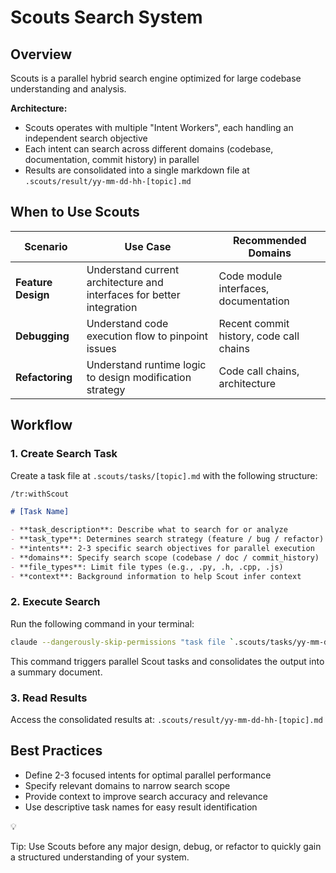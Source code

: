 # Scouts Search System

## Overview

Scouts is a parallel hybrid search engine optimized for large codebase understanding and analysis.

**Architecture:**

- Scouts operates with multiple "Intent Workers", each handling an independent search objective
- Each intent can search across different domains (codebase, documentation, commit history) in parallel
- Results are consolidated into a single markdown file at `.scouts/result/yy-mm-dd-hh-[topic].md`

## When to Use Scouts

| Scenario | Use Case | Recommended Domains |
| --- | --- | --- |
| **Feature Design** | Understand current architecture and interfaces for better integration | Code module interfaces, documentation |
| **Debugging** | Understand code execution flow to pinpoint issues | Recent commit history, code call chains |
| **Refactoring** | Understand runtime logic to design modification strategy | Code call chains, architecture |

## Workflow

### 1. Create Search Task

Create a task file at `.scouts/tasks/[topic].md` with the following structure:

```markdown
/tr:withScout

# [Task Name]

- **task_description**: Describe what to search for or analyze
- **task_type**: Determines search strategy (feature / bug / refactor)
- **intents**: 2-3 specific search objectives for parallel execution
- **domains**: Specify search scope (codebase / doc / commit_history)
- **file_types**: Limit file types (e.g., .py, .h, .cpp, .js)
- **context**: Background information to help Scout infer context
```

### 2. Execute Search

Run the following command in your terminal:

```bash
claude --dangerously-skip-permissions "task file `.scouts/tasks/yy-mm-dd-hh-[topic].md`"
```

This command triggers parallel Scout tasks and consolidates the output into a summary document.

### 3. Read Results

Access the consolidated results at: `.scouts/result/yy-mm-dd-hh-[topic].md`

## Best Practices

- Define 2-3 focused intents for optimal parallel performance
- Specify relevant domains to narrow search scope
- Provide context to improve search accuracy and relevance
- Use descriptive task names for easy result identification

<aside>
💡

Tip: Use Scouts before any major design, debug, or refactor to quickly gain a structured understanding of your system.

</aside>